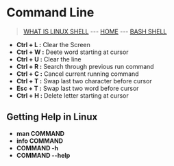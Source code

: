 # Command Line

> [WHAT IS LINUX SHELL](004_Shell_prompt.md) --- [HOME](../README.md) --- [BASH SHELL](006_BASH_Shell.md)

* **Ctrl + L :** Clear the Screen
* **Ctrl + W :** Deete word starting at cursor
* **Ctrl + U :** Clear the line
* **Ctrl + R :** Search through previous run command
* **Ctrl + C :** Cancel current running command
* **Ctrl + T :** Swap last two character before cursor
* **Esc + T :** Swap last two word before cursor
* **Ctrl + H :** Delete letter starting at cursor

## Getting Help in Linux

* **man COMMAND**
* **info COMMAND**
* **COMMAND -h**
* **COMMAND --help**